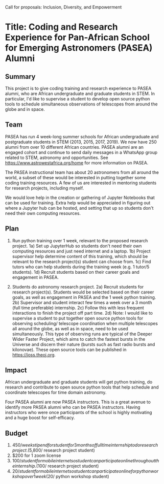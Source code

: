 Call for proposals: Inclusion, Diversity, and Empowerment

# Title: Coding and Research Experience for Pan-African School for Emerging Astronomers (PASEA) Alumni

## Summary 
This project is to give coding training and research experience to PASEA alumni, who are African undergraduate and graduate students in STEM. In particular, I'd like to supervise a student to develop open source python tools to schedule simultaneous observations of telescopes from around the globe and in space.  

## Team 
PASEA has run 4 week-long summer schools for African undergraduate and postgraduate students in STEM (2013, 2015, 2017, 2019). We now have 250 alumni from over 10 different African countries. PASEA alumni are an engaged cohort and continue to send daily messages in a WhatsApp group related to STEM, astronomy and opportunities. See https://www.astrowestafrica.org/home for more information on PASEA.

The PASEA instructional team has about 20 astronomers from all around the world, a subset of these would be interested in putting together some coding training resources. A few of us are interested in mentoring students for research projects, including myself. 

We would love help in the creation or gathering of Jupyter Notebooks that can be used for training. Extra help would be appreciated in figuring out where a Jupyter hub can be hosted, and setting that up so students don't need their own computing resources.   

## Plan
1. Run python training over 1 week, relevant to the proposed research project. 
1a) Set up JupyterHub so students don't need their own computing resources and just need internet and a laptop. 
1b) Project supervisor help determine content of this training, which should be relevant to the research project(s) student can choose from. 
1c) Find tutors who can help students during the training week (e.g. 1 tutor/5 students). 
1d) Recruit students based on their career goals and engagement in PASEA.

2. Students do astronomy research project.
2a) Recruit students for research project(s). Students would be selected based on their career goals, as well as engagement in PASEA and the 1 week python training.
2b) Supervisor and student interact few times a week over a 3 month (full time preferable) internship. 
2c) Follow this with less frequent interactions to finish the project off part time. 
2d) Note: I would like to supervise a student to put together open source python tools for observing scheduling/ telescope coordination when multiple telescopes all around the globe, as well as in space, need to be used simultaneously. This type of observing runs are typical of the Deeper Wider Faster Project, which aims to catch the fastest bursts in the Universe and discern their nature (bursts such as fast radio bursts and kilonovae). These open source tools can be published in https://joss.theoj.org. 

## Impact
African undergraduate and graduate students will get python training, do research and contribute to open source python tools that help schedule and coordinate telescopes for time domain astronomy. 

Four PASEA alumni are now PASEA instructors. This is a great avenue to identify more PASEA alumni who can be PASEA instructors. Having instructors who were once participants of the school is highly motivating and a huge boost for self-efficacy.

## Budget
1. $450/week stipend for student for 3 months of full time internship to do research project. ($5,800/ research project student)
2. $200 for 1 zoom license
3. $100/student for mobile internet so student can participate online throughout the internship. ($100/ research project student)
4. $20/student for mobile internet so student can participate online for python workshop over 1 week ($20/ python workshop student)
